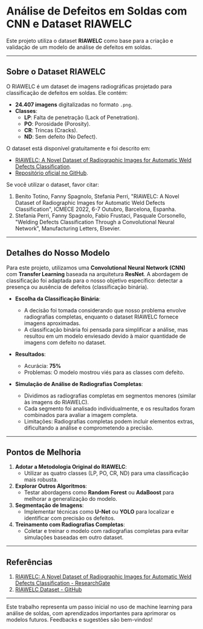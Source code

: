 # Análise de Defeitos em Soldas com CNN e Dataset RIAWELC

Este projeto utiliza o dataset **RIAWELC** como base para a criação e validação de um modelo de análise de defeitos em soldas. 

---

## Sobre o Dataset RIAWELC

O RIAWELC é um dataset de imagens radiográficas projetado para classificação de defeitos em soldas. Ele contém:
- **24.407 imagens** digitalizadas no formato `.png`.
- **Classes**: 
  - **LP**: Falta de penetração (Lack of Penetration).
  - **PO**: Porosidade (Porosity).
  - **CR**: Trincas (Cracks).
  - **ND**: Sem defeito (No Defect).

O dataset está disponível gratuitamente e foi descrito em:
- [RIAWELC: A Novel Dataset of Radiographic Images for Automatic Weld Defects Classification](https://www.researchgate.net/publication/369294451_RIAWELC_A_Novel_Dataset_of_Radiographic_Images_for_Automatic_Weld_Defects_Classification).
- [Repositório oficial no GitHub](https://github.com/stefyste/RIAWELC).

Se você utilizar o dataset, favor citar:
1. Benito Totino, Fanny Spagnolo, Stefania Perri, "RIAWELC: A Novel Dataset of Radiographic Images for Automatic Weld Defects Classification", ICMECE 2022, 6-7 Outubro, Barcelona, Espanha.
2. Stefania Perri, Fanny Spagnolo, Fabio Frustaci, Pasquale Corsonello, "Welding Defects Classification Through a Convolutional Neural Network", Manufacturing Letters, Elsevier.

---

## Detalhes do Nosso Modelo

Para este projeto, utilizamos uma **Convolutional Neural Network (CNN)** com **Transfer Learning** baseada na arquitetura **ResNet**. A abordagem de classificação foi adaptada para o nosso objetivo específico: detectar a presença ou ausência de defeitos (classificação binária). 

- **Escolha da Classificação Binária**: 
  - A decisão foi tomada considerando que nosso problema envolve radiografias completas, enquanto o dataset RIAWELC fornece imagens aproximadas.
  - A classificação binária foi pensada para simplificar a análise, mas resultou em um modelo enviesado devido à maior quantidade de imagens com defeito no dataset.

- **Resultados**:
  - Acurácia: **75%**
  - Problemas: O modelo mostrou viés para as classes com defeito.

- **Simulação de Análise de Radiografias Completas**:
  - Dividimos as radiografias completas em segmentos menores (similar às imagens do RIAWELC).
  - Cada segmento foi analisado individualmente, e os resultados foram combinados para avaliar a imagem completa.
  - Limitações: Radiografias completas podem incluir elementos extras, dificultando a análise e comprometendo a precisão.

---

## Pontos de Melhoria

1. **Adotar a Metodologia Original do RIAWELC**:
   - Utilizar as quatro classes (LP, PO, CR, ND) para uma classificação mais robusta.
2. **Explorar Outros Algoritmos**:
   - Testar abordagens como **Random Forest** ou **AdaBoost** para melhorar a generalização do modelo.
3. **Segmentação de Imagens**:
   - Implementar técnicas como **U-Net** ou **YOLO** para localizar e identificar com precisão os defeitos.
4. **Treinamento com Radiografias Completas**:
   - Coletar e treinar o modelo com radiografias completas para evitar simulações baseadas em outro dataset.

---

## Referências

1. [RIAWELC: A Novel Dataset of Radiographic Images for Automatic Weld Defects Classification - ResearchGate](https://www.researchgate.net/publication/369294451_RIAWELC_A_Novel_Dataset_of_Radiographic_Images_for_Automatic_Weld_Defects_Classification)  
2. [RIAWELC Dataset - GitHub](https://github.com/stefyste/RIAWELC)

---

Este trabalho representa um passo inicial no uso de machine learning para análise de soldas, com aprendizados importantes para aprimorar os modelos futuros. Feedbacks e sugestões são bem-vindos!
